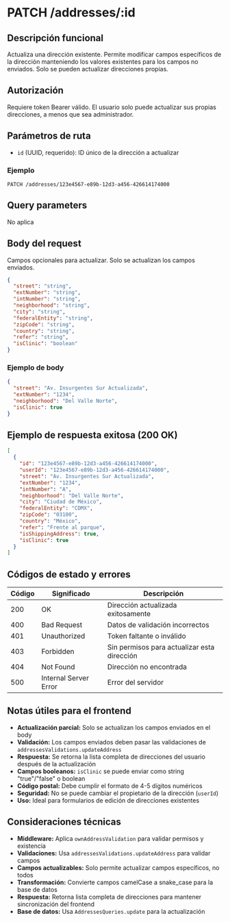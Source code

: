 # PATCH /addresses/:id

## Descripción funcional

Actualiza una dirección existente. Permite modificar campos específicos de la dirección manteniendo los valores existentes para los campos no enviados. Solo se pueden actualizar direcciones propias.

## Autorización

Requiere token Bearer válido. El usuario solo puede actualizar sus propias direcciones, a menos que sea administrador.

## Parámetros de ruta

- `id` (UUID, requerido): ID único de la dirección a actualizar

### Ejemplo
```
PATCH /addresses/123e4567-e89b-12d3-a456-426614174000
```

## Query parameters

No aplica

## Body del request

Campos opcionales para actualizar. Solo se actualizan los campos enviados.

```json
{
  "street": "string",
  "extNumber": "string",
  "intNumber": "string",
  "neighborhood": "string",
  "city": "string",
  "federalEntity": "string",
  "zipCode": "string",
  "country": "string",
  "refer": "string",
  "isClinic": "boolean"
}
```

### Ejemplo de body

```json
{
  "street": "Av. Insurgentes Sur Actualizada",
  "extNumber": "1234",
  "neighborhood": "Del Valle Norte",
  "isClinic": true
}
```

## Ejemplo de respuesta exitosa (200 OK)

```json
[
  {
    "id": "123e4567-e89b-12d3-a456-426614174000",
    "userId": "123e4567-e89b-12d3-a456-426614174000",
    "street": "Av. Insurgentes Sur Actualizada",
    "extNumber": "1234",
    "intNumber": "A",
    "neighborhood": "Del Valle Norte",
    "city": "Ciudad de México",
    "federalEntity": "CDMX",
    "zipCode": "03100",
    "country": "México",
    "refer": "Frente al parque",
    "isShippingAddress": true,
    "isClinic": true
  }
]
```

## Códigos de estado y errores

| Código | Significado | Descripción |
|--------|-------------|-------------|
| 200 | OK | Dirección actualizada exitosamente |
| 400 | Bad Request | Datos de validación incorrectos |
| 401 | Unauthorized | Token faltante o inválido |
| 403 | Forbidden | Sin permisos para actualizar esta dirección |
| 404 | Not Found | Dirección no encontrada |
| 500 | Internal Server Error | Error del servidor |

## Notas útiles para el frontend

- **Actualización parcial:** Solo se actualizan los campos enviados en el body
- **Validación:** Los campos enviados deben pasar las validaciones de `addressesValidations.updateAddress`
- **Respuesta:** Se retorna la lista completa de direcciones del usuario después de la actualización
- **Campos booleanos:** `isClinic` se puede enviar como string "true"/"false" o boolean
- **Código postal:** Debe cumplir el formato de 4-5 dígitos numéricos
- **Seguridad:** No se puede cambiar el propietario de la dirección (`userId`)
- **Uso:** Ideal para formularios de edición de direcciones existentes

## Consideraciones técnicas

- **Middleware:** Aplica `ownAddressValidation` para validar permisos y existencia
- **Validaciones:** Usa `addressesValidations.updateAddress` para validar campos
- **Campos actualizables:** Solo permite actualizar campos específicos, no todos
- **Transformación:** Convierte campos camelCase a snake_case para la base de datos
- **Respuesta:** Retorna lista completa de direcciones para mantener sincronización del frontend
- **Base de datos:** Usa `AddressesQueries.update` para la actualización
